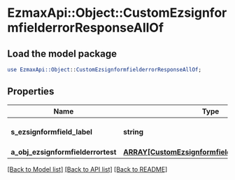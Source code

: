 # EzmaxApi::Object::CustomEzsignformfielderrorResponseAllOf

## Load the model package
```perl
use EzmaxApi::Object::CustomEzsignformfielderrorResponseAllOf;
```

## Properties
Name | Type | Description | Notes
------------ | ------------- | ------------- | -------------
**s_ezsignformfield_label** | **string** | The Label for the Ezsignformfield | 
**a_obj_ezsignformfielderrortest** | [**ARRAY[CustomEzsignformfielderrortestResponse]**](CustomEzsignformfielderrortestResponse.md) |  | 

[[Back to Model list]](../README.md#documentation-for-models) [[Back to API list]](../README.md#documentation-for-api-endpoints) [[Back to README]](../README.md)


